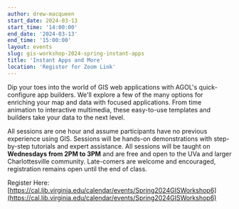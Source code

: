 ```yaml
---
author: drew-macqueen
start_date: 2024-03-13
start_time: '14:00:00'
end_date: '2024-03-13'
end_time: '15:00:00'
layout: events
slug: gis-workshop-2024-spring-instant-apps
title: 'Instant Apps and More'
location: 'Register for Zoom Link'
---
```


Dip your toes into the world of GIS web applications with AGOL's quick-configure app builders. We'll explore a few of the many options for enriching your map and data with focused applications. From time animation to interactive multimedia, these easy-to-use templates and builders take your data to the next level.

All sessions are one hour and assume participants have no previous experience using GIS.  Sessions will be hands-on demonstrations with step-by-step tutorials and expert assistance.  All sessions will be taught on **Wednesdays from 2PM to 3PM** and are free and open to the UVa and larger Charlottesville community. Late-comers are welcome and encouraged, registration remains open until the end of class.

Register Here: [https://cal.lib.virginia.edu/calendar/events/Spring2024GISWorkshop6](https://cal.lib.virginia.edu/calendar/events/Spring2024GISWorkshop6)